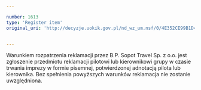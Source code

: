 ```yaml
---

number: 1613
type: 'Register item'
original_uri: 'http://decyzje.uokik.gov.pl/nd_wz_um.nsf/0/4E352CE99B1D4A8BC12575C30030E09F?OpenDocument'


---
```


Warunkiem rozpatrzenia reklamacji przez B.P. Sopot Travel Sp. z o.o. jest zgłoszenie przedmiotu reklamacji pilotowi lub kierownikowi grupy w czasie trwania imprezy w formie pisemnej, potwierdzonej adnotacją pilota lub kierownika. Bez spełnienia powyższych warunków reklamacja nie zostanie uwzględniona.
